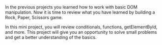 In the previous projects you learned how to work with basic DOM manipulation. Now it is time to review what you have learned by building a Rock, Paper, Scissors game.

In this mini project, you will review conditionals, functions, getElementById, and more. This project will give you an opportunity to solve small problems and get a better understanding of the basics.
